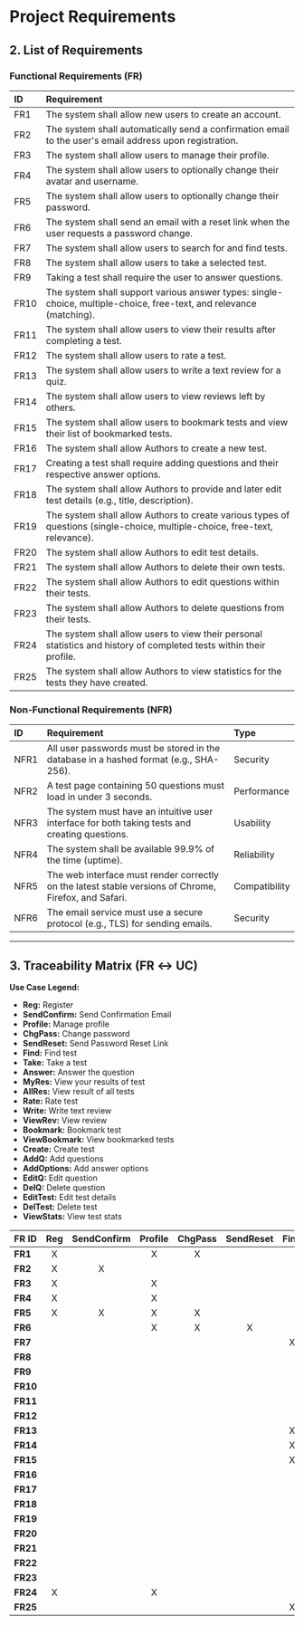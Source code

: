 # Project Requirements

## 2. List of Requirements

### Functional Requirements (FR)

| ID | Requirement |
| :--- | :--- |
| FR1 | The system shall allow new users to create an account. |
| FR2 | The system shall automatically send a confirmation email to the user's email address upon registration. |
| FR3 | The system shall allow users to manage their profile. |
| FR4 | The system shall allow users to optionally change their avatar and username. |
| FR5 | The system shall allow users to optionally change their password. |
| FR6 | The system shall send an email with a reset link when the user requests a password change. |
| FR7 | The system shall allow users to search for and find tests. |
| FR8 | The system shall allow users to take a selected test. |
| FR9 | Taking a test shall require the user to answer questions. |
| FR10 | The system shall support various answer types: single-choice, multiple-choice, free-text, and relevance (matching). |
| FR11 | The system shall allow users to view their results after completing a test. |
| FR12 | The system shall allow users to rate a test. |
| FR13 | The system shall allow users to write a text review for a quiz. |
| FR14 | The system shall allow users to view reviews left by others. |
| FR15 | The system shall allow users to bookmark tests and view their list of bookmarked tests. |
| FR16 | The system shall allow Authors to create a new test. |
| FR17 | Creating a test shall require adding questions and their respective answer options. |
| FR18 | The system shall allow Authors to provide and later edit test details (e.g., title, description). |
| FR19 | The system shall allow Authors to create various types of questions (single-choice, multiple-choice, free-text, relevance). |
| FR20 | The system shall allow Authors to edit test details. |
| FR21 | The system shall allow Authors to delete their own tests. |
| FR22 | The system shall allow Authors to edit questions within their tests. |
| FR23 | The system shall allow Authors to delete questions from their tests. |
| FR24 | The system shall allow users to view their personal statistics and history of completed tests within their profile. |
| FR25 | The system shall allow Authors to view statistics for the tests they have created. |

### Non-Functional Requirements (NFR)

| ID | Requirement | Type |
| :--- | :--- | :--- |
| NFR1 | All user passwords must be stored in the database in a hashed format (e.g., SHA-256). | Security |
| NFR2 | A test page containing 50 questions must load in under 3 seconds. | Performance |
| NFR3 | The system must have an intuitive user interface for both taking tests and creating questions. | Usability |
| NFR4 | The system shall be available 99.9% of the time (uptime). | Reliability |
| NFR5 | The web interface must render correctly on the latest stable versions of Chrome, Firefox, and Safari. | Compatibility |
| NFR6 | The email service must use a secure protocol (e.g., TLS) for sending emails. | Security |

***

## 3. Traceability Matrix (FR $\leftrightarrow$ UC)

**Use Case Legend:**

* **Reg:** Register
* **SendConfirm:** Send Confirmation Email
* **Profile:** Manage profile
* **ChgPass:** Change password
* **SendReset:** Send Password Reset Link
* **Find:** Find test
* **Take:** Take a test
* **Answer:** Answer the question
* **MyRes:** View your results of test
* **AllRes:** View result of all tests
* **Rate:** Rate test
* **Write:** Write text review
* **ViewRev:** View review
* **Bookmark:** Bookmark test
* **ViewBookmark:** View bookmarked tests
* **Create:** Create test
* **AddQ:** Add questions
* **AddOptions:** Add answer options
* **EditQ:** Edit question
* **DelQ:** Delete question
* **EditTest:** Edit test details
* **DelTest:** Delete test
* **ViewStats:** View test stats
  

| FR ID | Reg | SendConfirm | Profile | ChgPass | SendReset | Find | Take | Answer | MyRes | AllRes | Rate | Write | ViewRev | Bookmark | ViewBookmark | Create | AddQ | AddOptions | EditQ | DelQ | EditTest | DelTest | ViewStats |
| :--- | :---: | :---: | :---: | :---: | :---: | :---: | :---: | :---: | :---: | :---: | :---: | :---: | :---: | :---: | :---: | :---: | :---: | :---: | :---: | :---: | :---: | :---: | :---: |
| **FR1** | X | | X | X | | | | | | | | | | | | | | | | | | | |
| **FR2** | X | X | | | | | | | | | | | | | | | | | | | | | |
| **FR3** | X | | X | | | | | | | | | | | | | | | | | | | | |
| **FR4** | X | | X | | | | | | | | | | | | | | | | | | | | |
| **FR5** | X | X | X | X | | | | | | | | | | | | | | | | | | | |
| **FR6** | | | X | X | X | | | | | | | | | | | | | | | | | | |
| **FR7** | | | | | | X | | | | | | | X | X | X | | | | | | | | |
| **FR8** | | | | | | | X | X | X | | | X | X | X | X | | | | | | | | |
| **FR9** | | | | | | | X | X | X | | | | | | | | | | | | | | |
| **FR10** | | | | | | | X | X | | | | | | | | X | X | X | X | | | | |
| **FR11** | | | | | | | X | X | X | | X | X | | X | X | | | | | | | | |
| **FR12** | | | | | | | X | | X | | X | X | X | | | | | | | | | | |
| **FR13** | | | | | | X | X | | X | | | X | X | | | | | | | | | | |
| **FR14** | | | | | | X | X | | | | | X | X | | X | | | | | | | | |
| **FR15** | | | | | | X | | | | | | | X | X | X | | | | | | | | |
| **FR16** | | | | | | | | | | | | | | | | X | | | | | | | |
| **FR17** | | | | | | | | | | | | | | | | X | X | X | | X | | | |
| **FR18** | | | | | | | | | | | | | | | | X | X | X | X | X | X | | |
| **FR19** | | | | | | | | | | | | | | | | X | X | X | X | X | | | |
| **FR20** | | | | | | | | X | | | | | | | | X | X | X | X | X | X | | |
| **FR21** | | | | | | | | | | | | | | | | X | | | | | | X | |
| **FR22** | | | | | | | | | | | | | | | | | X | X | X | X | X | | |
| **FR23** | | | | | | | | | | | | | | | | | | X | | X | X | | |
| **FR24** | X | | X | | | | | | X | X | | | | | X | X | | | | | | | |
| **FR25** | | | | | | X | | | | X | | | | | | X | | | | | | | X |
